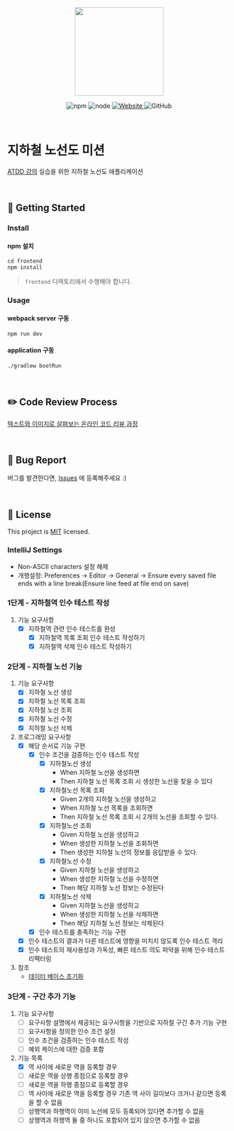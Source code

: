 <p align="center">
    <img width="200px;" src="https://raw.githubusercontent.com/woowacourse/atdd-subway-admin-frontend/master/images/main_logo.png"/>
</p>
<p align="center">
  <img alt="npm" src="https://img.shields.io/badge/npm-6.14.15-blue">
  <img alt="node" src="https://img.shields.io/badge/node-14.18.2-blue">
  <a href="https://edu.nextstep.camp/c/R89PYi5H" alt="nextstep atdd">
    <img alt="Website" src="https://img.shields.io/website?url=https%3A%2F%2Fedu.nextstep.camp%2Fc%2FR89PYi5H">
  </a>
  <img alt="GitHub" src="https://img.shields.io/github/license/next-step/atdd-subway-admin">
</p>

<br>

# 지하철 노선도 미션

[ATDD 강의](https://edu.nextstep.camp/c/R89PYi5H) 실습을 위한 지하철 노선도 애플리케이션

<br>

## 🚀 Getting Started

### Install

#### npm 설치

```
cd frontend
npm install
```

> `frontend` 디렉토리에서 수행해야 합니다.

### Usage

#### webpack server 구동

```
npm run dev
```

#### application 구동

```
./gradlew bootRun
```

<br>

## ✏️ Code Review Process

[텍스트와 이미지로 살펴보는 온라인 코드 리뷰 과정](https://github.com/next-step/nextstep-docs/tree/master/codereview)

<br>

## 🐞 Bug Report

버그를 발견한다면, [Issues](https://github.com/next-step/atdd-subway-admin/issues) 에 등록해주세요 :)

<br>

## 📝 License

This project is [MIT](https://github.com/next-step/atdd-subway-admin/blob/master/LICENSE.md) licensed.

### IntelliJ Settings

- Non-ASCII characters 설정 해제
- 개행설정: Preferences -> Editor -> General -> Ensure every saved file ends with a line break(Ensure line feed at file end on save)

### 1단계 - 지하철역 인수 테스트 작성

1. 기능 요구사항
    - [x] 지하철역 관련 인수 테스트를 완성
        - [x] 지하철역 목록 조회 인수 테스트 작성하기
        - [x] 지하철역 삭제 인수 테스트 작성하기

### 2단계 - 지하철 노선 기능

1. 기능 요구사항
    - [x] 지하철 노선 생성
    - [x] 지하철 노선 목록 조회
    - [x] 지하철 노선 조회
    - [x] 지하철 노선 수정
    - [x] 지하철 노선 삭제
2. 프로그래밍 요구사항
    - [x] 해당 순서로 기능 구현
        - [x] 인수 조건을 검증하는 인수 테스트 작성
            - [x] 지하철노선 생성
                - When 지하철 노선을 생성하면
                - Then 지하철 노선 목록 조회 시 생성한 노선을 찾을 수 있다
            - [x] 지하철노선 목록 조회
                - Given 2개의 지하철 노선을 생성하고
                - When 지하철 노선 목록을 조회하면
                - Then 지하철 노선 목록 조회 시 2개의 노선을 조회할 수 있다.
            - [x] 지하철노선 조회
                - Given 지하철 노선을 생성하고
                - When 생성한 지하철 노선을 조회하면
                - Then 생성한 지하철 노선의 정보를 응답받을 수 있다.
            - [x] 지하철노선 수정
                - Given 지하철 노선을 생성하고
                - When 생성한 지하철 노선을 수정하면
                - Then 해당 지하철 노선 정보는 수정된다
            - [x] 지하철노선 삭제
                - Given 지하철 노선을 생성하고
                - When 생성한 지하철 노선을 삭제하면
                - Then 해당 지하철 노선 정보는 삭제된다
        - [x] 인수 테스트를 충족하는 기능 구현
    - [x] 인수 테스트의 결과가 다른 테스트에 영향을 미치지 않도록 인수 테스트 격리
    - [x] 인수 테스트의 재사용성과 가독성, 빠른 테스트 의도 파악을 위해 인수 테스트 리팩터링
3. 참조
    - [데이터 베이스 초기화](https://velog.io/@janeljs/test-database-init)

### 3단계 - 구간 추가 기능

1. 기능 요구사항
    - [ ] 요구사항 설명에서 제공되는 요구사항을 기반으로 지하철 구간 추가 기능 구현
    - [ ] 요구사항을 정의한 인수 조건 설정
    - [ ] 인수 조건을 검증하는 인수 테스트 작성
    - [ ] 예외 케이스에 대한 검증 포함
2. 기능 목록
    - [x] 역 사이에 새로운 역을 등록할 경우
    - [ ] 새로운 역을 상행 종점으로 등록할 경우
    - [ ] 새로운 역을 하행 종점으로 등록할 경우
    - [ ] 역 사이에 새로운 역을 등록할 경우 기존 역 사이 길이보다 크거나 같으면 등록을 할 수 없음
    - [ ] 상행역과 하행역이 이미 노선에 모두 등록되어 있다면 추가할 수 없음
    - [ ] 상행역과 하행역 둘 중 하나도 포함되어 있지 않으면 추가할 수 없음
